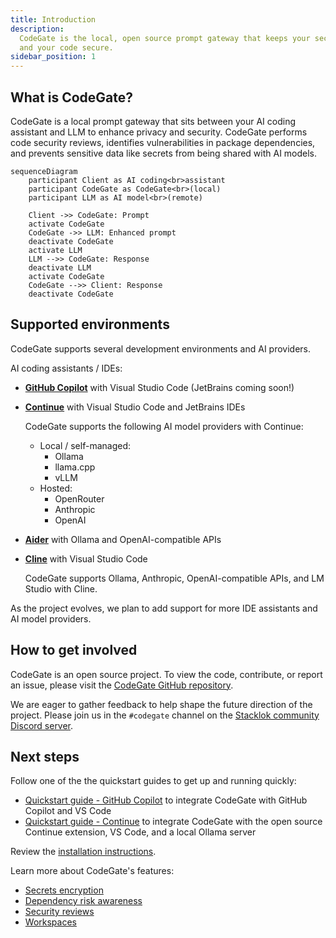 ```yaml
---
title: Introduction
description:
  CodeGate is the local, open source prompt gateway that keeps your secrets safe
  and your code secure.
sidebar_position: 1
---
```


## What is CodeGate?

CodeGate is a local prompt gateway that sits between your AI coding assistant
and LLM to enhance privacy and security. CodeGate performs code security
reviews, identifies vulnerabilities in package dependencies, and prevents
sensitive data like secrets from being shared with AI models.

```mermaid
sequenceDiagram
    participant Client as AI coding<br>assistant
    participant CodeGate as CodeGate<br>(local)
    participant LLM as AI model<br>(remote)

    Client ->> CodeGate: Prompt
    activate CodeGate
    CodeGate ->> LLM: Enhanced prompt
    deactivate CodeGate
    activate LLM
    LLM -->> CodeGate: Response
    deactivate LLM
    activate CodeGate
    CodeGate -->> Client: Response
    deactivate CodeGate
```

## Supported environments

CodeGate supports several development environments and AI providers.

AI coding assistants / IDEs:

- **[GitHub Copilot](./integrations/copilot.mdx)** with Visual Studio Code
  (JetBrains coming soon!)

- **[Continue](./integrations/continue.mdx)** with Visual Studio Code and
  JetBrains IDEs

  CodeGate supports the following AI model providers with Continue:

  - Local / self-managed:
    - Ollama
    - llama.cpp
    - vLLM
  - Hosted:
    - OpenRouter
    - Anthropic
    - OpenAI

- **[Aider](./integrations/aider.mdx)** with Ollama and OpenAI-compatible APIs

- **[Cline](./integrations/cline.mdx)** with Visual Studio Code

  CodeGate supports Ollama, Anthropic, OpenAI-compatible APIs, and LM Studio
  with Cline.

As the project evolves, we plan to add support for more IDE assistants and AI
model providers.

## How to get involved

CodeGate is an open source project. To view the code, contribute, or report an
issue, please visit the
[CodeGate GitHub repository](https://github.com/stacklok/codegate).

We are eager to gather feedback to help shape the future direction of the
project. Please join us in the `#codegate` channel on the
[Stacklok community Discord server](https://discord.gg/stacklok).

## Next steps

Follow one of the the quickstart guides to get up and running quickly:

- [Quickstart guide - GitHub Copilot](./quickstart-copilot.mdx) to integrate
  CodeGate with GitHub Copilot and VS Code
- [Quickstart guide - Continue](./quickstart-continue.mdx) to integrate CodeGate
  with the open source Continue extension, VS Code, and a local Ollama server

Review the [installation instructions](./how-to/install.md).

Learn more about CodeGate's features:

- [Secrets encryption](./features/secrets-encryption.md)
- [Dependency risk awareness](./features/dependency-risk.md)
- [Security reviews](./features/security-reviews.md)
- [Workspaces](./features/workspaces.mdx)
